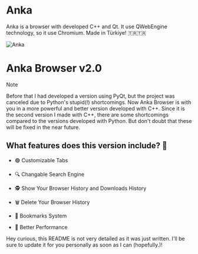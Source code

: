 # Anka 
Anka is a browser with developed C++ and Qt. It use QWebEngine technology, so it use Chromium. Made in Türkiye! 🇹🇷🇹🇷

![Anka](.github/docs/img/ankasocialpreview.png)


# Anka Browser v2.0
> [!NOTE]
> Before that I had developed a version using PyQt, but the project was canceled due to Python's stupid(!) shortcomings. Now Anka Browser is with you in a more powerful and better version developed with C++. Since it is the second version I made with C++, there are some shortcomings compared to the versions developed with Python. But don't doubt that these will be fixed in the near future.

## What features does this version include? 🔮
- 🟢 Customizable Tabs
 
- 🔍 Changable Search Engine
  
- 🕵️ Show Your Browser History and Downloads History
  
- 🗑️ Delete Your Browser History
  
- 📑 Bookmarks System
  
- 🚀 Better Performance

Hey curious, this README is not very detailed as it was just written. I'll be sure to update it for you personally as soon as I can (hopefully.)!
